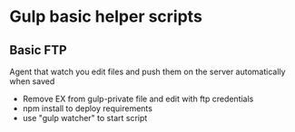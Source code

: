 # Gulp basic helper scripts

## Basic FTP

Agent that watch you edit files and push them on the server automatically when saved

- Remove EX from gulp-private file and edit with ftp credentials
- npm install to deploy requirements
- use "gulp watcher" to start script